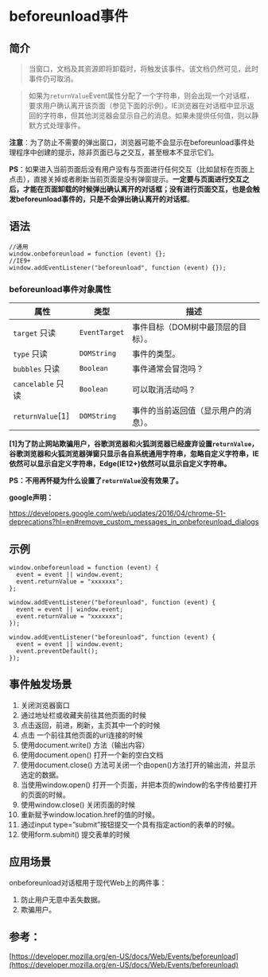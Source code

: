 # beforeunload事件

## 简介

> 当窗口，文档及其资源即将卸载时，将触发该事件。该文档仍然可见，此时事件仍可取消。

> 如果为`returnValue`Event属性分配了一个字符串，则会出现一个对话框，要求用户确认离开该页面（参见下面的示例）。IE浏览器在对话框中显示返回的字符串，但其他浏览器会显示自己的消息。如果未提供任何值，则以静默方式处理事件。 



**注意**：为了防止不需要的弹出窗口，浏览器可能不会显示在beforeunload事件处理程序中创建的提示，除非页面已与之交互，甚至根本不显示它们。 



**PS**：如果进入当前页面后没有用户没有与页面进行任何交互（比如鼠标在页面上点击），直接关掉或者刷新当前页面是没有弹窗提示。**一定要与页面进行交互之后，才能在页面卸载的时候弹出确认离开的对话框；没有进行页面交互，也是会触发beforeunload事件的，只是不会弹出确认离开的对话框**。



## 语法

```
//通用
window.onbeforeunload = function (event) {};
//IE9+
window.addEventListener("beforeunload", function (event) {});
```

### beforeunload事件对象属性

| 属性              | 类型          | 描述                                 |
| ----------------- | ------------- | ------------------------------------ |
| `target` 只读     | `EventTarget` | 事件目标（DOM树中最顶层的目标）。    |
| `type` 只读       | `DOMString`   | 事件的类型。                         |
| `bubbles` 只读    | `Boolean`     | 事件通常会冒泡吗？                   |
| `cancelable` 只读 | `Boolean`     | 可以取消活动吗？                     |
| `returnValue`[1]  | `DOMString`   | 事件的当前返回值（显示用户的消息）。 |

**[1]为了防止网站欺骗用户，谷歌浏览器和火狐浏览器已经废弃设置`returnValue`，谷歌浏览器和火狐浏览器弹窗只显示各自系统通用字符串，忽略自定义字符串，IE依然可以显示自定义字符串，Edge(IE12+)依然可以显示自定义字符串。**

**PS：不用再怀疑为什么设置了`returnValue`没有效果了。**

**google声明：**

https://developers.google.com/web/updates/2016/04/chrome-51-deprecations?hl=en#remove_custom_messages_in_onbeforeunload_dialogs

## 示例

```
window.onbeforeunload = function (event) {
  event = event || window.event;
  event.returnValue = "xxxxxxx";
};

window.addEventListener("beforeunload", function (event) {
  event = event || window.event;
  event.returnValue = "xxxxxxx";
});

window.addEventListener("beforeunload", function (event) {
  event = event || window.event;
  event.preventDefault();
});
```



## 事件触发场景

1. 关闭浏览器窗口 
2. 通过地址栏或收藏夹前往其他页面的时候 
3. 点击返回，前进，刷新，主页其中一个的时候 
4. 点击 一个前往其他页面的url连接的时候 
5. 使用document.write() 方法（输出内容）
6. 使用document.open() 打开一个新的空白文档
7. 使用document.close() 方法可关闭一个由open()方法打开的输出流，并显示选定的数据。
8. 当使用window.open() 打开一个页面，并把本页的window的名字传给要打开的页面的时候。
9. 使用window.close() 关闭页面的时候
10. 重新赋予window.location.href的值的时候。
11. 通过input type=”submit”按钮提交一个具有指定action的表单的时候。
12. 使用form.submit() 提交表单的时候

## 应用场景

onbeforeunload对话框用于现代Web上的两件事：

1. 防止用户无意中丢失数据。
2. 欺骗用户。

## 参考：

[https://developer.mozilla.org/en-US/docs/Web/Events/beforeunload](https://developer.mozilla.org/en-US/docs/Web/Events/beforeunload)

